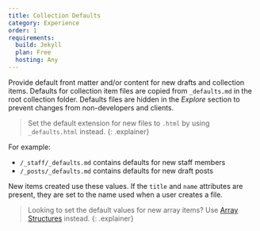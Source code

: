 ```yaml
---
title: Collection Defaults
category: Experience
order: 1
requirements:
  build: Jekyll
  plan: Free
  hosting: Any
---
```


Provide default front matter and/or content for new drafts and collection items. Defaults for collection item files are copied from `_defaults.md` in the root collection folder. Defaults files are hidden in the *Explore* section to prevent changes from non-developers and clients.

> Set the default extension for new files to `.html` by using `_defaults.html` instead.
{: .explainer}

For example:

* `/_staff/_defaults.md` contains defaults for new staff members
* `/_posts/_defaults.md` contains defaults for new draft posts

New items created use these values. If the `title` and `name` attributes are present, they are set to the name used when a user creates a file.

> Looking to set the default values for new array items? Use [Array Structures](/editing/options/input-options/#array-structures) instead.
{: .explainer}
